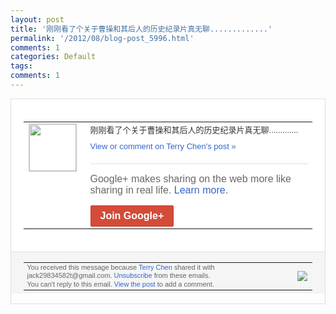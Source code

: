 ```yaml
---
layout: post
title: '刚刚看了个关于曹操和其后人的历史纪录片真无聊.............'
permalink: '/2012/08/blog-post_5996.html'
comments: 1
categories: Default
tags: 
comments: 1
---
```

<div style="border:solid 1px #dfdfdf;color:#686868;font:13px Arial"><div style="background-color:#fff;padding:20px;"><table cellpadding="0" cellspacing="0"><tr><td style="padding-right:15px;vertical-align:top"><a href="https://plus.google.com/_/notifications/emlink?emrecipient=110200756825219614165&amp;emid=CPjByeueybECFWdTtAodMi8AAA&amp;path=%2F108643996575278738906&amp;dt=1343920725453&amp;uob=8"><img height="75" src="https://lh3.googleusercontent.com/-KKRGTyJ5Bl0/AAAAAAAAAAI/AAAAAAAAEEY/jllxqER5dCk/s75-c-k-a/photo.jpg" style="border:solid 1px #cccccc;" width="75"/></a></td><td style="width:578px;color:#333;font:13px Arial;vertical-align:top;"><div style="padding-bottom:10px">刚刚看了个关于曹操和其后人的历史纪录片真<wbr/>无聊.............</div><a href="https://plus.google.com/_/notifications/emlink?emrecipient=110200756825219614165&amp;emid=CPjByeueybECFWdTtAodMi8AAA&amp;path=%2F108643996575278738906%2Fposts%2FFxSwdxn1QGX%3Fgpinv%3DAMIXal_cabfx4qQ9UbTdC2yT-WoNpBTqtsfZo__OfmJn87SpSTRCi5o2jOxl8b6U49O6xBUOXYQ2_I_Pv9S5n7CMyXsF4Z8Av9_s7v2XvjmdJ8EIyL1JwCE&amp;dt=1343920725453&amp;uob=8" style="color:#3366CC;text-decoration:none;">View or comment on Terry Chen's post »</a><div style="margin-top:20px;border-top:solid 1px #dfdfdf"><div style="padding:15px 0;color:#686868;font:16px Arial;">Google+ makes sharing on the web more like sharing in real life. <a href="http://www.google.com/+/learnmore/" style="color:#3366CC;text-decoration:none;">Learn more</a>.</div><a href="https://plus.google.com/_/notifications/emlink?emrecipient=110200756825219614165&amp;emid=CPjByeueybECFWdTtAodMi8AAA&amp;path=%2F%3Fgpinv%3DAMIXal_cabfx4qQ9UbTdC2yT-WoNpBTqtsfZo__OfmJn87SpSTRCi5o2jOxl8b6U49O6xBUOXYQ2_I_Pv9S5n7CMyXsF4Z8Av9_s7v2XvjmdJ8EIyL1JwCE&amp;dt=1343920725453&amp;uob=8" style="display:inline-block;padding:7px 15px;background-color:#d44b38; color:#fff;font-size:16px; font-weight:bold;border-radius:2px;-webkit-border-radius:2px; -moz-border-radius:2px;border:solid 1px #c43b28; white-space:nowrap;text-decoration:none">Join Google+</a></div></td></tr></table></div><div style="border-top:solid 1px #dfdfdf;padding:0 20px; background-color:#f5f5f5"><table cellpadding="0" cellspacing="0" style="height:50px"><tbody><tr><td style="vertical-align:middle;width:100%; color:#636363;font:11px Arial; line-height:120%">You received this message because <a href="https://plus.google.com/_/notifications/emlink?emrecipient=110200756825219614165&amp;emid=CPjByeueybECFWdTtAodMi8AAA&amp;path=%2F108643996575278738906%3Fgpinv%3DAMIXal_cabfx4qQ9UbTdC2yT-WoNpBTqtsfZo__OfmJn87SpSTRCi5o2jOxl8b6U49O6xBUOXYQ2_I_Pv9S5n7CMyXsF4Z8Av9_s7v2XvjmdJ8EIyL1JwCE&amp;dt=1343920725453&amp;uob=8" style="color:#3366CC;text-decoration:none;">Terry Chen</a> shared it with jack29834582t@gmail.com. <a href="https://plus.google.com/_/notifications/emlink?emrecipient=110200756825219614165&amp;emid=CPjByeueybECFWdTtAodMi8AAA&amp;path=%2F_%2Fnonplus%2Femailsettings%3Fgpinv%3DAMIXal_cabfx4qQ9UbTdC2yT-WoNpBTqtsfZo__OfmJn87SpSTRCi5o2jOxl8b6U49O6xBUOXYQ2_I_Pv9S5n7CMyXsF4Z8Av9_s7v2XvjmdJ8EIyL1JwCE%26est%3DADH5u8XNIp4sIjkJs9Zt0LYcIFDOJQJJBfjnNzVYevt5NM8zQF5GZop1IkiBtp-huaaxUMXz5J-c2rDh4i4bcrD8YvtdPkbZL1QS9oYVuGIiHLta7hyhr6FM_znUY0BVhurupA3UcsjDdp_75HXfYkLPTs8HZsJMJQ&amp;dt=1343920725453&amp;uob=8" style="color:#3366CC;text-decoration:none;">Unsubscribe</a> from these emails.<br/>You can't reply to this email. <a href="https://plus.google.com/_/notifications/emlink?emrecipient=110200756825219614165&amp;emid=CPjByeueybECFWdTtAodMi8AAA&amp;path=%2F108643996575278738906%2Fposts%2FFxSwdxn1QGX%3Fgpinv%3DAMIXal_cabfx4qQ9UbTdC2yT-WoNpBTqtsfZo__OfmJn87SpSTRCi5o2jOxl8b6U49O6xBUOXYQ2_I_Pv9S5n7CMyXsF4Z8Av9_s7v2XvjmdJ8EIyL1JwCE&amp;dt=1343920725453&amp;uob=8" style="color:#3366CC;text-decoration:none;">View the post</a> to add a comment.<br/></td><td><img src="https://ssl.gstatic.com/s2/oz/images/notifications/logo/google-plus-6617a72bb36cc548861652780c9e6ff1.png"/></td></tr></tbody></table></div></div>